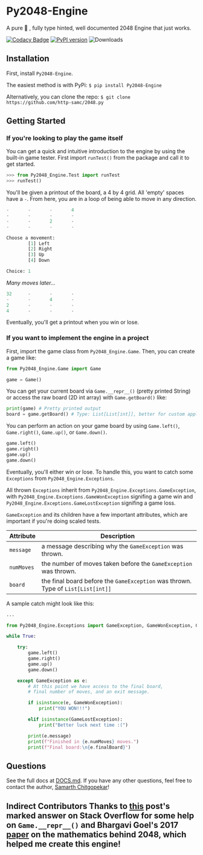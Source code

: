# Py2048-Engine
A pure 🐍 , fully type hinted, well documented 2048 Engine that just works.

[![Codacy Badge](https://app.codacy.com/project/badge/Grade/580e4c8cf7554264b44faa7216479cbe)](https://www.codacy.com/gh/http-samc/2048.py/dashboard?utm_source=github.com&amp;utm_medium=referral&amp;utm_content=http-samc/2048.py&amp;utm_campaign=Badge_Grade) [![PyPI version](https://badge.fury.io/py/Py2048-Engine.svg)](https://badge.fury.io/py/Py2048-Engine) ![Downloads](https://www.smrth.dev/api/pypi-downloads/badge/cleanify)

## Installation

First, install `Py2048-Engine`.

The easiest method is with PyPi:
`$ pip install Py2048-Engine`

Alternatively, you can clone the repo:
`$ git clone https://github.com/http-samc/2048.py`

## Getting Started

### If you're looking to play the game itself
You can get a quick and intuitive introduction to the engine by using the built-in game tester. First import `runTest()` from the package and call it to get started.
```Python
>>> from Py2048_Engine.Test import runTest
>>> runTest()
```

You'll be given a printout of the board, a 4 by 4 grid. All 'empty' spaces have a `-`. From here, you are in a loop of being able to move in any direction.
```Python
-       -       -       4
-       -       -       -
-       -       2       -
-       -       -       -

Choose a movement:
        [1] Left
        [2] Right
        [3] Up
        [4] Down

Choice: 1
```
*Many moves later...*
```Python
32      -       -       -
-       -       4       -
2       -       -       -
4       -       -       -
```

Eventually, you'll get a printout when you win or lose.

### If you want to implement the engine in a project

First, import the game class from `Py2048_Engine.Game`. Then, you can create a game like:

```Python
from Py2048_Engine.Game import Game

game = Game()
```

You can get your current board via `Game.__repr__()` (pretty printed String) or access the raw board (2D int array) with `Game.getBoard()` like:

```Python
print(game) # Pretty printed output
board = game.getBoard() # Type: List[List[int]], better for custom applications
```

You can perform an action on your game board by using `Game.left()`, `Game.right()`, `Game.up()`, or `Game.down()`.

```Python
game.left()
game.right()
game.up()
game.down()
```

Eventually, you'll either win or lose. To handle this, you want to catch some `Exceptions` from `Py2048_Engine.Exceptions`.

All thrown `Exceptions` inherit from `Py2048_Engine.Exceptions.GameException`, with `Py2048_Engine.Exceptions.GameWonException` signifing a game win and `Py2048_Engine.Exceptions.GameLostException` signifing a game loss.

`GameException` and its children have a few important attributes, which are important if you're doing scaled tests.

| Attribute | Description |
| --- | --- |
| `message` | a message describing why the `GameException` was thrown. |
| `numMoves` | the number of moves taken before the `GameException` was thrown. |
| `board` | the final board before the `GameException` was thrown. Type of `List[List[int]]` |

A sample catch might look like this:
```Python
...

from Py2048_Engine.Exceptions import GameException, GameWonException, GameLostException

while True:

    try:
        game.left()
        game.right()
        game.up()
        game.down()

    except GameException as e:
        # At this point we have access to the final board,
        # final number of moves, and an exit message.

        if isinstance(e, GameWonException):
            print("YOU WON!!!")

        elif isinstance(GameLostException):
            print("Better luck next time :(")

        print(e.message)
        print(f"Finished in {e.numMoves} moves.")
        print(f"Final board:\n{e.finalBoard}")
```

## Questions
See the full docs at [DOCS.md](https://github.com/http-samc/2048.py/blob/main/DOCS.md). If you have any other questions, feel free to contact the author, [Samarth Chitgopekar](mailto:sam@chitgopekar.tech)!

## Indirect Contributors Thanks to [this](https://stackoverflow.com/questions/13214809/pretty-print-2d-list) post's marked answer on Stack Overflow for some help on `Game.__repr__()` and Bhargavi Goel's 2017 [paper](https://www.ripublication.com/aama17/aamav12n1_01.pdf) on the mathematics behind 2048, which helped me create this engine!